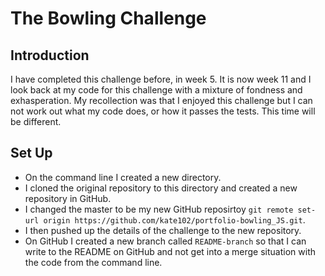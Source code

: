 # The Bowling Challenge

## Introduction
I have completed this challenge before, in week 5. 
It is now week 11 and I look back at my code for this challenge with a mixture of fondness and exhasperation.
My recollection was that I enjoyed this challenge but I can not work out what my code does, or how it passes the tests.
This time will be different.

## Set Up
- On the command line I created a new directory.
- I cloned the original repository to this directory and created a new repository in GitHub.
- I changed the master to be my new GitHub reposirtoy `git remote set-url origin https://github.com/kate102/portfolio-bowling_JS.git`.
- I then pushed up the details of the challenge to the new repository.
- On GitHub I created a new branch called `README-branch` so that I can write to the README on GitHub and not get into a merge situation with the code from the command line.
